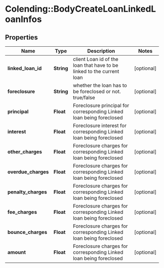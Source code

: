 # Colending::BodyCreateLoanLinkedLoanInfos

## Properties
Name | Type | Description | Notes
------------ | ------------- | ------------- | -------------
**linked_loan_id** | **String** | client Loan id of the loan that have to be linked to the current loan | [optional] 
**foreclosure** | **String** | whether the loan has to be foreclosed or not. true/false | [optional] 
**principal** | **Float** | Foreclosure principal for corresponding Linked loan being foreclosed | [optional] 
**interest** | **Float** | Foreclosure interest for corresponding Linked loan being foreclosed | [optional] 
**other_charges** | **Float** | Foreclosure charges for corresponding Linked loan being foreclosed | [optional] 
**overdue_charges** | **Float** | Foreclosure charges for corresponding Linked loan being foreclosed | [optional] 
**penalty_charges** | **Float** | Foreclosure charges for corresponding Linked loan being foreclosed | [optional] 
**fee_charges** | **Float** | Foreclosure charges for corresponding Linked loan being foreclosed | [optional] 
**bounce_charges** | **Float** | Foreclosure charges for corresponding Linked loan being foreclosed | [optional] 
**amount** | **Float** | Foreclosure charges for corresponding Linked loan being foreclosed | [optional] 

